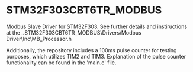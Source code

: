 # STM32F303CBT6TR_MODBUS
 Modbus Slave Driver for STM32F303. See further details and instiructions at the ..STM32F303CBT6TR_MODBUS\Drivers\Modbus Driver\Inc\MB_Processor.h

 Additionally, the repository includes a 100ms pulse counter for testing purposes, which utilizes TIM2 and TIM3. Explanation of the pulse counter functionality can be found in the 'main.c' file.
